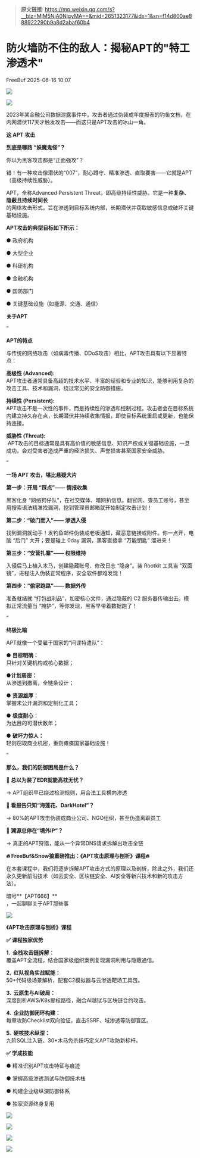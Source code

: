 > **原文链接**: https://mp.weixin.qq.com/s?__biz=MjM5NjA0NjgyMA==&mid=2651323177&idx=1&sn=f14d800ae888922290b9a8d2abaf60b4

#  防火墙防不住的敌人：揭秘APT的"特工渗透术"  
 FreeBuf   2025-06-16 10:07  
  
![](https://mmbiz.qpic.cn/mmbiz_gif/qq5rfBadR38jUokdlWSNlAjmEsO1rzv3srXShFRuTKBGDwkj4gvYy34iajd6zQiaKl77Wsy9mjC0xBCRg0YgDIWg/640?wx_fmt=gif "")  
  
  
![](https://mmbiz.qpic.cn/mmbiz_png/qq5rfBadR3icccdATbxsuvvwJxFcPjdKYyTah7DJyv0VjcuBbppSZgAErhWmsc3rXqkugicnCB5RkkhdGZCR4jmw/640?wx_fmt=png&from=appmsg "")  
  
  
2023年某金融公司数据泄露事件中，攻击者通过伪装成年度报表的钓鱼文档，在内网潜伏117天才触发攻击——而这只是APT攻击的冰山一角。  
  
  
  
  
  
**这 APT 攻击**  
  
**到底是哪路 “妖魔鬼怪”？**  
  
你以为黑客攻击都是“正面强攻”？  
  
  
错！有一种攻击像潜伏的“007”，耐心蹲守、精准渗透、直取要害——它就是APT（高级持续性威胁）。  
  
APT，全称Advanced Persistent Threat，即高级持续性威胁。它是一种**复杂、隐蔽且持续时间长**  
的网络攻击形式，旨在渗透到目标系统内部，长期潜伏并窃取敏感信息或破坏关键基础设施。  
  
  
**APT攻击的典型目标如下所示：**  
  
● 政府机构  
  
● 大型企业  
  
● 科研机构  
  
● 金融机构  
  
● 国防部门  
  
● 关键基础设施（如能源、交通、通信）  
  
  
  
  
  
  
  
**关于APT**  
  
  
“  
  
**APT的特点**  
  
与传统的网络攻击（如病毒传播、DDoS攻击）相比，APT攻击具有以下显著特点：  
  
  
**高级性 (Advanced):**  
APT攻击者通常具备高超的技术水平、丰富的经验和专业的知识，能够利用复杂的攻击工具、技术和漏洞，绕过常见的安全防御措施。  
  
  
**持续性 (Persistent):**  
APT攻击不是一次性的事件，而是持续性的渗透和控制过程。攻击者会在目标系统内建立持久存在点，长期潜伏并持续收集情报，即使目标系统重启或更新，也能保持连接。  
  
  
**威胁性 (Threat):**  
 APT攻击的目标通常是具有高价值的敏感信息、知识产权或关键基础设施，一旦成功，会对受害者造成严重的经济损失、声誉损害甚至国家安全威胁。  
  
  
“  
  
**一场 APT 攻击，堪比悬疑大片**  
  
  
**第一步：开局 “踩点”—— 情报收集**  
  
黑客化身 “网络狗仔队”，在社交媒体、暗网扒信息。翻官网、查员工账号，甚至用搜索语法精准找漏洞，挖到管理员邮箱就开始制定攻击计划！  
  
  
**第二步：“破门而入”—— 渗透入侵**  
  
找到漏洞就动手！发钓鱼邮件伪装成老板通知，藏恶意链接或附件。你一点开，电脑 “后门” 大开；要是碰上 0day 漏洞，黑客直接拿 “万能钥匙” 溜进来！  
  
  
**第三步：“安营扎寨”—— 权限维持**  
  
入侵后马上植入木马，创建隐藏账号、修改日志 “隐身”。装 Rootkit 工具当 “双面镜”，进程注入伪装正常程序，安全软件都难发现！  
  
  
**第四步：“偷家跑路”—— 数据外传**  
  
准备就绪就 “打包战利品”，加密核心文件，通过隐蔽的 C2 服务器传输出去。模拟正常流量当 “掩护”，等你发现，黑客早带着数据跑了！  
  
  
“  
  
**终极比喻**  
  
APT就像一个受雇于国家的“间谍特遣队”：  
  
● **目标明确：**  
只针对关键机构或核心数据；  
  
●**计划周密：**  
从渗透到撤离，全链条设计；  
  
● **资源雄厚：**  
掌握未公开漏洞和定制化工具；  
  
● **极度耐心：**  
为达目的可潜伏数年；  
  
● **破坏力惊人：**  
轻则窃取商业机密，重则瘫痪国家基础设施！  
  
  
“  
  
**那么，我们的防御困局是什么？**  
  
**🔻 总以为装了EDR就能高枕无忧？**  
  
→ APT组织早已绕过检测规则，用合法工具横向渗透    
  
  
**🔻 看报告只知“海莲花、DarkHotel”？**  
  
→ 80%的APT攻击伪装成商业公司、NGO组织，甚至伪造离职员工    
  
  
**🔻 溯源总停在“境外IP”？**  
  
→ 真正的APT狩猎，能从一个异常DNS请求拆解出攻击全链  
  
  
**🔥 FreeBuf&Snow狼重磅推出：《APT攻击原理与刨析》课程🔥**  
  
  
在本套课程中，我们将逐步拆解APT攻击方式的原理以及剖析，除此之外，我们还永久更新前沿技术（如云安全、区块链安全、AI安全等新兴技术和新的攻击方法）。  
  
暗号**【APT666】**  
，一起聊聊关于APT那些事  
  
![](https://mmbiz.qpic.cn/mmbiz_jpg/qq5rfBadR3icccdATbxsuvvwJxFcPjdKYexrrHwbjr3qXDyS7mN8YXT9f2LjtQqNUxRicWq8L7S9O9UGAoPpsAxw/640?wx_fmt=jpeg&from=appmsg "")  
  
  
  
  
  
  
  
**《APT攻击原理与刨析》课程**  
  
  
**✅ 课程独家优势**  
  
**1.  全栈攻击链拆解：**  
覆盖APT全流程，结合国家级组织案例复现漏洞利用与隐蔽通信。  
  
**2.  红队视角实战赋能：**  
50+代码级场景解析，配套C2模拟器与云渗透靶场工具包。  
  
**3.  云原生与AI破局：**  
深度剖析AWS/K8s提权路径，融合AI越狱与区块链合约攻击。  
  
**4.  企业防御闭环构建：**  
每章攻防Checklist双向验证，直击SSRF、域渗透等防御盲区。  
  
**5.  硬核技术纵深：**  
九阶SQL注入链、30+木马免杀技巧定义APT攻防新标杆。  
  
  
**✅ 学成技能**  
  
● 精准识别APT攻击特征与痕迹  
  
● 掌握高级渗透测试与防御技术栈  
  
● 构建企业级纵深防御体系  
  
● 独家资源终身复用  
  
![](https://mmbiz.qpic.cn/mmbiz_png/qq5rfBadR3icccdATbxsuvvwJxFcPjdKY2qe5C19qVeQygibicWpwcZsu1GYEHLCId7tvM9R8K8OD1v9DZQhDXwpA/640?wx_fmt=png&from=appmsg "")  
  
![](https://mmbiz.qpic.cn/mmbiz_png/qq5rfBadR3icccdATbxsuvvwJxFcPjdKYagibDdS6N19IDobRwRteWFZiaQOuHk06R4XoVh3581zvxlDiaSufsibAicQ/640?wx_fmt=png&from=appmsg "")  
  
![](https://mmbiz.qpic.cn/mmbiz_png/qq5rfBadR3icccdATbxsuvvwJxFcPjdKYIPAuQd7ibytC53Nwy8x0AWA16IxIKw7GKootkC0icJIJCL7TrwzpTNEw/640?wx_fmt=png&from=appmsg "")  
  
  
  
![](https://mmbiz.qpic.cn/mmbiz_gif/qq5rfBadR3icF8RMnJbsqatMibR6OicVrUDaz0fyxNtBDpPlLfibJZILzHQcwaKkb4ia57xAShIJfQ54HjOG1oPXBew/640?wx_fmt=gif "")  
  
  
